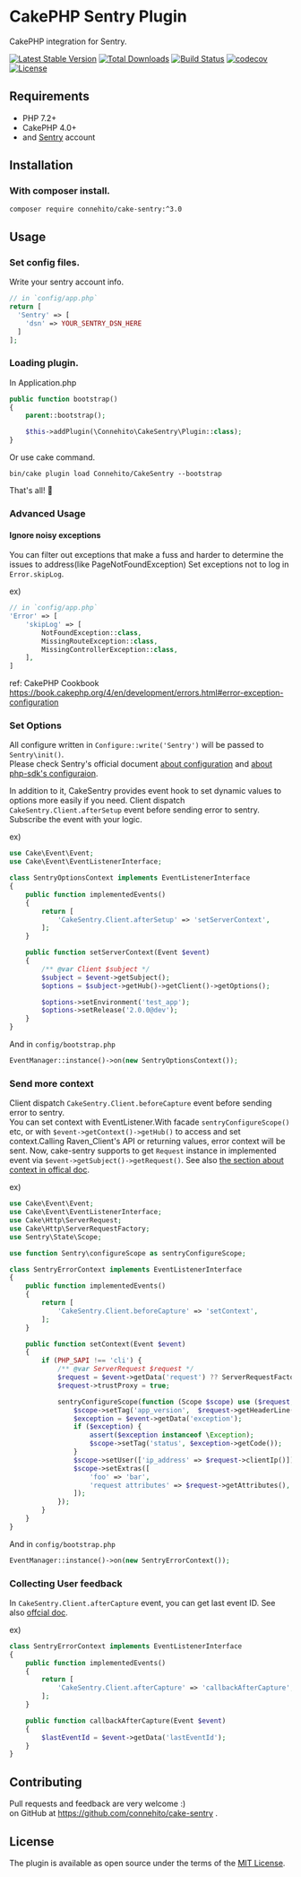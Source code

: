 # CakePHP Sentry Plugin
CakePHP integration for Sentry.

[![Latest Stable Version](https://poser.pugx.org/connehito/cake-sentry/v/stable)](https://packagist.org/packages/connehito/cake-sentry)
[![Total Downloads](https://poser.pugx.org/connehito/cake-sentry/downloads)](https://packagist.org/packages/connehito/cake-sentry)
[![Build Status](https://travis-ci.org/Connehito/cake-sentry.svg?branch=master)](https://travis-ci.org/Connehito/cake-sentry)
[![codecov](https://codecov.io/gh/connehito/cake-sentry/branch/master/graph/badge.svg)](https://codecov.io/gh/connehito/cake-sentry)
[![License](https://poser.pugx.org/connehito/cake-sentry/license)](https://packagist.org/packages/connehito/cake-sentry)

## Requirements
- PHP 7.2+
- CakePHP 4.0+
- and [Sentry](https://sentry.io) account


## Installation
### With composer install.
```
composer require connehito/cake-sentry:^3.0
```

## Usage

### Set config files.
Write your sentry account info.
```php
// in `config/app.php`
return [
  'Sentry' => [
    'dsn' => YOUR_SENTRY_DSN_HERE
  ]
];
```

### Loading plugin.
In Application.php
```php
public function bootstrap()
{
    parent::bootstrap();

    $this->addPlugin(\Connehito\CakeSentry\Plugin::class);
}
```

Or use cake command.
```
bin/cake plugin load Connehito/CakeSentry --bootstrap
```

That's all! :tada:

### Advanced Usage

#### Ignore noisy exceptions
You can filter out exceptions that make a fuss and harder to determine the issues to address(like PageNotFoundException)
Set exceptions not to log in `Error.skipLog`.

ex)
```php
// in `config/app.php`
'Error' => [
    'skipLog' => [
        NotFoundException::class,
        MissingRouteException::class,
        MissingControllerException::class,
    ],
]
```

ref: CakePHP Cookbook  
https://book.cakephp.org/4/en/development/errors.html#error-exception-configuration

### Set Options
All configure written in `Configure::write('Sentry')` will be passed to `Sentry\init()`.  
Please check Sentry's official document [about configuration](https://docs.sentry.io/error-reporting/configuration/?platform=php) and [about php-sdk's configuraion](https://docs.sentry.io/platforms/php/#php-specific-options).

In addition to it, CakeSentry provides event hook to set dynamic values to options more easily if you need.
Client dispatch `CakeSentry.Client.afterSetup` event before sending error to sentry.  
Subscribe the event with your logic.

ex)
```php
use Cake\Event\Event;
use Cake\Event\EventListenerInterface;

class SentryOptionsContext implements EventListenerInterface
{
    public function implementedEvents()
    {
        return [
            'CakeSentry.Client.afterSetup' => 'setServerContext',
        ];
    }

    public function setServerContext(Event $event)
    {
        /** @var Client $subject */
        $subject = $event->getSubject();
        $options = $subject->getHub()->getClient()->getOptions();

        $options->setEnvironment('test_app');
        $options->setRelease('2.0.0@dev');
    }
}
```

And in `config/bootstrap.php`
```php
EventManager::instance()->on(new SentryOptionsContext());
```

### Send more context

Client dispatch `CakeSentry.Client.beforeCapture` event before sending error to sentry.  
You can set context with EventListener.With facade `sentryConfigureScope()` etc, or with `$event->getContext()->getHub()` to access and set context.Calling Raven_Client's API or returning values, error context will be sent.
Now, cake-sentry supports to get `Request` instance in implemented event via `$event->getSubject()->getRequest()`.
See also [the section about context in offical doc](https://docs.sentry.io/enriching-error-data/context/?platform=php).

ex)
```php
use Cake\Event\Event;
use Cake\Event\EventListenerInterface;
use Cake\Http\ServerRequest;
use Cake\Http\ServerRequestFactory;
use Sentry\State\Scope;

use function Sentry\configureScope as sentryConfigureScope;

class SentryErrorContext implements EventListenerInterface
{
    public function implementedEvents()
    {
        return [
            'CakeSentry.Client.beforeCapture' => 'setContext',
        ];
    }

    public function setContext(Event $event)
    {
        if (PHP_SAPI !== 'cli') {
            /** @var ServerRequest $request */
            $request = $event->getData('request') ?? ServerRequestFactory::fromGlobals();
            $request->trustProxy = true;

            sentryConfigureScope(function (Scope $scope) use ($request, $event) {
                $scope->setTag('app_version',  $request->getHeaderLine('App-Version') ?: 1.0);
                $exception = $event->getData('exception');
                if ($exception) {
                    assert($exception instanceof \Exception);
                    $scope->setTag('status', $exception->getCode());
                }
                $scope->setUser(['ip_address' => $request->clientIp()]);
                $scope->setExtras([
                    'foo' => 'bar',
                    'request attributes' => $request->getAttributes(),
                ]);
            });
        }
    }
}
```

And in `config/bootstrap.php`
```php
EventManager::instance()->on(new SentryErrorContext());
```

### Collecting User feedback
In `CakeSentry.Client.afterCapture` event, you can get last event ID.
See also [offcial doc](https://docs.sentry.io/enriching-error-data/user-feedback/?platform=php#collecting-feedback).

ex)
```php
class SentryErrorContext implements EventListenerInterface
{
    public function implementedEvents()
    {
        return [
            'CakeSentry.Client.afterCapture' => 'callbackAfterCapture',
        ];
    }

    public function callbackAfterCapture(Event $event)
    {
        $lastEventId = $event->getData('lastEventId');
    }
}
```

## Contributing
Pull requests and feedback are very welcome :)  
on GitHub at https://github.com/connehito/cake-sentry .

## License
The plugin is available as open source under the terms of the [MIT License](https://github.com/Connehito/cake-sentry/blob/master/LICENSE).
